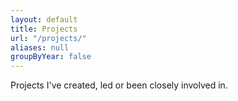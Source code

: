 ```yaml
---
layout: default
title: Projects
url: "/projects/"
aliases: null
groupByYear: false
---
```

Projects I've created, led or been closely involved in.
